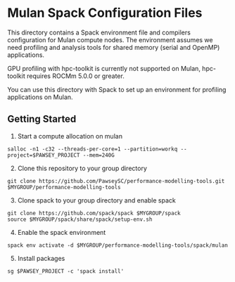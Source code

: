 # Mulan Spack Configuration Files

This directory contains a Spack environment file and compilers configuration for Mulan compute nodes. The environment assumes we need profiling and analysis tools for shared memory (serial and OpenMP) applications.

GPU profiling with hpc-toolkit is currently not supported on Mulan, hpc-toolkit  requires ROCMm 5.0.0 or greater.

You can use this directory with Spack to set up an environment for profiling applications on Mulan.

## Getting Started

1. Start a compute allocation on mulan
```
salloc -n1 -c32 --threads-per-core=1 --partition=workq --project=$PAWSEY_PROJECT --mem=240G
```

2. Clone this repository to your group directory
```
git clone https://github.com/PawseySC/performance-modelling-tools.git $MYGROUP/performance-modelling-tools
```

3. Clone spack to your group directory and enable spack
```
git clone https://github.com/spack/spack $MYGROUP/spack
source $MYGROUP/spack/share/spack/setup-env.sh
```

4. Enable the spack environment
```
spack env activate -d $MYGROUP/performance-modelling-tools/spack/mulan
```

5. Install packages
```
sg $PAWSEY_PROJECT -c 'spack install'
```
